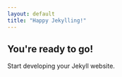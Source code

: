 ```yaml
---
layout: default
title: "Happy Jekylling!"
---
```


<section id="banner"></section>

## You're ready to go!

Start developing your Jekyll website.

